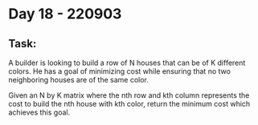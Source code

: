 # Day 18 - 220903

## Task:

A builder is looking to build a row of N houses 
that can be of K different colors. 
He has a goal of minimizing cost while ensuring 
that no two neighboring houses are of the same color.

Given an N by K matrix where the nth row 
and kth column represents the cost to build 
the nth house with kth color, 
return the minimum cost which achieves this goal.